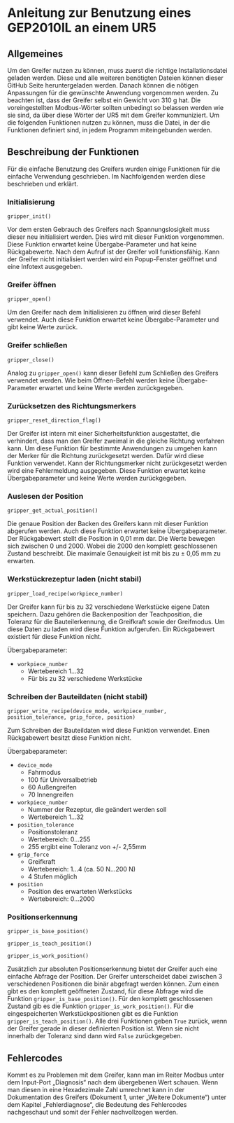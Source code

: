 # Anleitung zur Benutzung eines GEP2010IL an einem UR5

## Allgemeines
Um den Greifer nutzen zu können, muss zuerst die richtige Installationsdatei geladen werden. Diese und alle weiteren benötigten Dateien können dieser GitHub Seite heruntergeladen werden. Danach können die nötigen Anpassungen für die gewünschte Anwendung vorgenommen werden. Zu beachten ist, dass der Greifer selbst ein Gewicht von 310 g hat. Die voreingestellten Modbus-Wörter sollten unbedingt so belassen werden wie sie sind, da über diese Wörter der UR5 mit dem Greifer kommuniziert. Um die folgenden Funktionen nutzen zu können, muss die Datei, in der die Funktionen definiert sind, in jedem Programm miteingebunden werden.

## Beschreibung der Funktionen 
Für die einfache Benutzung des Greifers wurden einige Funktionen für die einfache Verwendung geschrieben. Im Nachfolgenden werden diese beschrieben und erklärt. 

### Initialisierung
`gripper_init()`

Vor dem ersten Gebrauch des Greifers nach Spannungslosigkeit muss dieser neu initialisiert werden. Dies wird mit dieser Funktion vorgenommen. Diese Funktion erwartet keine Übergabe-Parameter und hat keine Rückgabewerte. Nach dem Aufruf ist der Greifer voll funktionsfähig. Kann der Greifer nicht initialisiert werden wird ein Popup-Fenster geöffnet und eine Infotext ausgegeben. 

### Greifer öffnen
`gripper_open()`

Um den Greifer nach dem Initialisieren zu öffnen wird dieser Befehl verwendet. Auch diese Funktion erwartet keine Übergabe-Parameter und gibt keine Werte zurück. 

### Greifer schließen
`gripper_close()`

Analog zu `gripper_open()` kann dieser Befehl zum Schließen des Greifers verwendet werden. Wie beim Öffnen-Befehl werden keine Übergabe-Parameter erwartet und keine Werte werden zurückgegeben. 

### Zurücksetzen des Richtungsmerkers
`gripper_reset_direction_flag()`

Der Greifer ist intern mit einer Sicherheitsfunktion ausgestattet, die verhindert, dass man den Greifer zweimal in die gleiche Richtung verfahren kann. Um diese Funktion für bestimmte Anwendungen zu umgehen kann der Merker für die Richtung zurückgesetzt werden. Dafür wird diese Funktion verwendet. Kann der Richtungsmerker nicht zurückgesetzt werden wird eine Fehlermeldung ausgegeben. Diese Funktion erwartet keine Übergabeparameter und keine Werte werden zurückgegeben.

### Auslesen der Position 
`gripper_get_actual_position()`

Die genaue Position der Backen des Greifers kann mit dieser Funktion abgerufen werden. Auch diese Funktion erwartet keine Übergabeparameter. Der Rückgabewert stellt die Position in 0,01 mm dar. Die Werte bewegen sich zwischen 0 und 2000. Wobei die 2000 den komplett geschlossenen Zustand beschreibt. Die maximale Genauigkeit ist mit bis zu ± 0,05 mm zu erwarten. 

### Werkstückrezeptur laden (nicht stabil) 
`gripper_load_recipe(workpiece_number)`

Der Greifer kann für bis zu 32 verschiedene Werkstücke eigene Daten speichern. Dazu gehören die Backenposition der Teachposition, die Toleranz für die Bauteilerkennung, die Greifkraft sowie der Greifmodus. Um diese Daten zu laden wird diese Funktion aufgerufen. Ein Rückgabewert existiert für diese Funktion nicht. 

Übergabeparameter:
- `workpiece_number`
  - Wertebereich 1…32
  - Für bis zu 32 verschiedene Werkstücke

### Schreiben der Bauteildaten (nicht stabil) 
`gripper_write_recipe(device_mode, workpiece_number, position_tolerance, grip_force, position)`

Zum Schreiben der Bauteildaten wird diese Funktion verwendet. Einen Rückgabewert besitzt diese Funktion nicht.

Übergabeparameter:
- `device_mode`
  - Fahrmodus
  - 100 für Universalbetrieb
  - 60 Außengreifen 
  - 70 Innengreifen
- `workpiece_number`
  - Nummer der Rezeptur, die geändert werden soll 
  - Wertebereich 1…32
- `position_tolerance`
  - Positionstoleranz 
  - Wertebereich: 0…255 
  - 255 ergibt eine Toleranz von +/- 2,55mm 
- `grip_force`
  - Greifkraft 
  - Wertebereich: 1…4 (ca. 50 N…200 N)
  - 4 Stufen möglich
- `position`
  - Position des erwarteten Werkstücks 
  - Wertebereich: 0…2000

### Positionserkennung
`gripper_is_base_position()`

`gripper_is_teach_position()`

`gripper_is_work_position()`

Zusätzlich zur absoluten Positionserkennung bietet der Greifer auch eine einfache Abfrage der Position. Der Greifer unterscheidet dabei zwischen 3 verschiedenen Positionen die binär abgefragt werden können. Zum einen gibt es den komplett geöffneten Zustand, für diese Abfrage wird die Funktion `gripper_is_base_position()`. Für den komplett geschlossenen Zustand gib es die Funktion `gripper_is_work_position()`. Für die eingespeicherten Werkstückpositionen gibt es die Funktion `gripper_is_teach_position()`. Alle drei Funktionen geben `True` zurück, wenn der Greifer gerade in dieser definierten Position ist. Wenn sie nicht innerhalb der Toleranz sind dann wird `False` zurückgegeben. 

## Fehlercodes 
Kommt es zu Problemen mit dem Greifer, kann man im Reiter Modbus unter dem Input-Port „Diagnosis“ nach dem übergebenen Wert schauen. Wenn man diesen in eine Hexadezimale Zahl umrechnet kann in der Dokumentation des Greifers (Dokument 1, unter „Weitere Dokumente“) unter dem Kapitel „Fehlerdiagnose“, die Bedeutung des Fehlercodes nachgeschaut und somit der Fehler nachvollzogen werden. 

